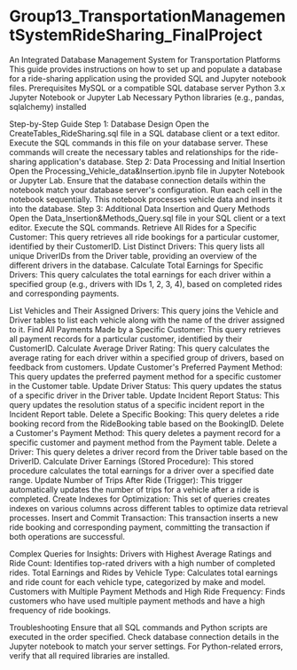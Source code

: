 # Group13_TransportationManagementSystemRideSharing_FinalProject
An Integrated Database Management System for Transportation Platforms
This guide provides instructions on how to set up and populate a database for a ride-sharing application using the provided SQL and Jupyter notebook files.
Prerequisites
MySQL or a compatible SQL database server
Python 3.x
Jupyter Notebook or Jupyter Lab
Necessary Python libraries (e.g., pandas, sqlalchemy) installed

Step-by-Step Guide
Step 1: Database Design
Open the CreateTables_RideSharing.sql file in a SQL database client or a text editor.
Execute the SQL commands in this file on your database server.
These commands will create the necessary tables and relationships for the ride-sharing application's database.
Step 2: Data Processing and Initial Insertion
Open the Processing_Vehicle_data&Insertion.ipynb file in Jupyter Notebook or Jupyter Lab.
Ensure that the database connection details within the notebook match your database server's configuration.
Run each cell in the notebook sequentially.
This notebook processes vehicle data and inserts it into the database.
Step 3: Additional Data Insertion and Query Methods
Open the Data_Insertion&Methods_Query.sql file in your SQL client or a text editor.
Execute the SQL commands.
Retrieve All Rides for a Specific Customer: This query retrieves all ride bookings for a particular customer, identified by their CustomerID.
List Distinct Drivers: This query lists all unique DriverIDs from the Driver table, providing an overview of the different drivers in the database.
Calculate Total Earnings for Specific Drivers: This query calculates the total earnings for each driver within a specified group (e.g., drivers with IDs 1, 2, 3, 4), based on completed rides and corresponding payments.

List Vehicles and Their Assigned Drivers: This query joins the Vehicle and Driver tables to list each vehicle along with the name of the driver assigned to it.
Find All Payments Made by a Specific Customer: This query retrieves all payment records for a particular customer, identified by their CustomerID.
Calculate Average Driver Rating: This query calculates the average rating for each driver within a specified group of drivers, based on feedback from customers.
Update Customer's Preferred Payment Method: This query updates the preferred payment method for a specific customer in the Customer table.
Update Driver Status: This query updates the status of a specific driver in the Driver table.
Update Incident Report Status: This query updates the resolution status of a specific incident report in the Incident Report table.
Delete a Specific Booking: This query deletes a ride booking record from the RideBooking table based on the BookingID.
Delete a Customer's Payment Method: This query deletes a payment record for a specific customer and payment method from the Payment table.
Delete a Driver: This query deletes a driver record from the Driver table based on the DriverID.
Calculate Driver Earnings (Stored Procedure): This stored procedure calculates the total earnings for a driver over a specified date range.
Update Number of Trips After Ride (Trigger): This trigger automatically updates the number of trips for a vehicle after a ride is completed.
Create Indexes for Optimization: This set of queries creates indexes on various columns across different tables to optimize data retrieval processes.
Insert and Commit Transaction: This transaction inserts a new ride booking and corresponding payment, committing the transaction if both operations are successful.

Complex Queries for Insights:
Drivers with Highest Average Ratings and Ride Count: Identifies top-rated drivers with a high number of completed rides.
Total Earnings and Rides by Vehicle Type: Calculates total earnings and ride count for each vehicle type, categorized by make and model.
Customers with Multiple Payment Methods and High Ride Frequency: Finds customers who have used multiple payment methods and have a high frequency of ride bookings.

Troubleshooting
Ensure that all SQL commands and Python scripts are executed in the order specified.
Check database connection details in the Jupyter notebook to match your server settings.
For Python-related errors, verify that all required libraries are installed.
